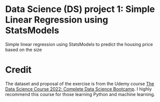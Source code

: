 # Data Science (DS) project 1: Simple Linear Regression using StatsModels
Simple linear regression using StatsModels to predict the housing price based on the size

# Credit
The dataset and proposal of the exercise is from the Udemy course [The Data Science Course 2022: Complete Data Science Bootcamp](https://www.udemy.com/course/the-data-science-course-complete-data-science-bootcamp/). I highly recommend this course for those learning Python and machine learning.

